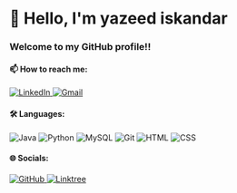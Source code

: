<!--**yazeex/yazeex** is a ✨ _special_ ✨ repository because its `README.md` (this file) appears on your GitHub profile.-->

# 👋 Hello, I'm yazeed iskandar
### Welcome to my GitHub profile!!

#### 📫 How to reach me:
<a href="https://www.linkedin.com/in/yazeed-iskandar-8a3571315/" target="_blank">
    <img src="https://img.shields.io/badge/LinkedIn-0077B5?style=flat-square&logo=linkedin&logoColor=white" alt="LinkedIn"/>
</a>
<a href="mailto:yazeediskandar@gmail.com">
    <img src="https://img.shields.io/badge/Gmail-D14836?style=flat-square&logo=gmail&logoColor=white" alt="Gmail"/>
</a>

#### 🛠 Languages:
![Java](https://img.shields.io/badge/Java-007396?style=flat-square&logo=java&logoColor=white)
![Python](https://img.shields.io/badge/Python-3776AB?style=flat-square&logo=python&logoColor=white)
![MySQL](https://img.shields.io/badge/MySQL-4479A1?style=flat-square&logo=mysql&logoColor=white)
![Git](https://img.shields.io/badge/Git-F05032?style=flat-square&logo=git&logoColor=white)
![HTML](https://img.shields.io/badge/HTML5-E34F26?style=flat-square&logo=html5&logoColor=white)
![CSS](https://img.shields.io/badge/CSS3-1572B6?style=flat-square&logo=css3&logoColor=white)

#### 🌐 Socials:
<a href="https://github.com/yazeex" target="_blank">
    <img src="https://img.shields.io/badge/GitHub-181717?style=flat-square&logo=github&logoColor=white" alt="GitHub"/>
</a>
<a href="https://linktr.ee/yazeediskandar" target="_blank">
    <img src="https://img.shields.io/badge/Linktree-39E09B?style=flat-square&logo=linktree&logoColor=white" alt="Linktree"/>
</a>
